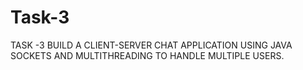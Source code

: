# Task-3
TASK -3
BUILD A CLIENT-SERVER CHAT APPLICATION
USING JAVA SOCKETS AND
MULTITHREADING TO HANDLE MULTIPLE
USERS.
